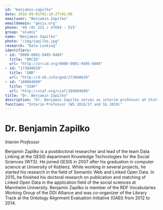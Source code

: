 ```yaml
---
id: "benjamin-zapilko"
date: 2016-09-01T01:10:27+01:00
emailuser: "Benjamin.Zapilko"
emaildomain: "gesis.org"
phone: "49 (0) 221 / 47694 - 515"
group: "alumni"
name: "Benjamin Zapilko"
photo: "/img/zapilko.jpg"
research: "Data Linking"
identifiers:
- id: "0000-0001-9495-040X"
  title: "ORCID"
  url: "http://orcid.org/0000-0001-9495-040X"
- id: "173840620"
  title: "GND"
  url: "http://d-nb.info/gnd/173840620"
- id: "189894699"
  title: "VIAF"
  url: "http://viaf.org/viaf/189894699"
title: "Dr. Benjamin Zapilko"
description: "Dr. Benjamin Zapilko serves as interim professor at Stuttgart Media University during WS 2016/2017."
function: "Interim Professor (WS 2016/17 and SS 2019)"
---
```


# Dr. Benjamin Zapilko

*Interim Professor*

Benjamin Zapilko is a postdoctoral researcher and lead of the team Data Linking at the GESIS department Knowledge Technologies for the Social Sciences (WTS). He joined GESIS in 2007 after his graduation in computer science at University of Koblenz. While working in several projects, he started his research in the field of Semantic Web and Linked Open Data. In 2015, he finished his doctoral research on publication and matching of Linked Open Data in the application field of the social sciences at Mannheim University. Benjamin Zapilko is member of the RDF Vocabularies Working Group of the DDI Alliance and was co-organizer of the Library Track at the Ontology Alignment Evaluation Initiative (OAEI) from 2012 to 2014.
